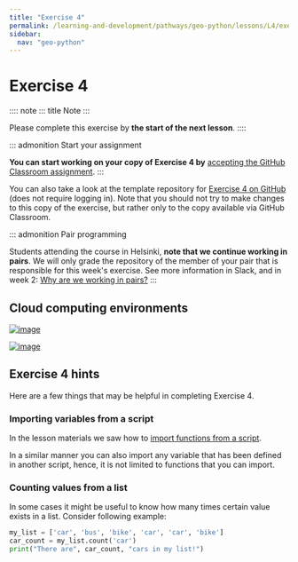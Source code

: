 ```yaml
---
title: "Exercise 4"
permalink: /learning-and-development/pathways/geo-python/lessons/L4/exercise-4/
sidebar:
  nav: "geo-python"
---
```



# Exercise 4

:::: note
::: title
Note
:::

Please complete this exercise by **the start of the next lesson**.
::::

::: admonition
Start your assignment

**You can start working on your copy of Exercise 4 by** [accepting the
GitHub Classroom assignment](https://classroom.github.com/a/_hiiK8sa).
:::

You can also take a look at the template repository for [Exercise 4 on
GitHub](https://github.com/Geo-Python-2023/Exercise-4) (does not require
logging in). Note that you should not try to make changes to this copy
of the exercise, but rather only to the copy available via GitHub
Classroom.

::: admonition
Pair programming

Students attending the course in Helsinki, **note that we continue
working in pairs**. We will only grade the repository of the member of
your pair that is responsible for this week\'s exercise. See more
information in Slack, and in week 2: [Why are we working in
pairs?](https://geo-python-site.readthedocs.io/en/latest/lessons/L2/why-pairs.html)
:::

## Cloud computing environments

[![image](https://img.shields.io/badge/launch-binder-red.svg)](https://mybinder.org/v2/gh/Geo-Python-2023/Binder/main?urlpath=lab)

[![image](https://img.shields.io/badge/launch-CSC%20notebook-blue.svg)](https://notebooks.csc.fi/)

## Exercise 4 hints

Here are a few things that may be helpful in completing Exercise 4.

### Importing variables from a script

In the lesson materials we saw how to [import functions from a
script](../../notebooks/L4/functions.html#calling-functions-from-a-script-file).

In a similar manner you can also import any variable that has been
defined in another script, hence, it is not limited to functions that
you can import.

### Counting values from a list

In some cases it might be useful to know how many times certain value
exists in a list. Consider following example:

``` python
my_list = ['car', 'bus', 'bike', 'car', 'car', 'bike']
car_count = my_list.count('car')
print("There are", car_count, "cars in my list!")
```
